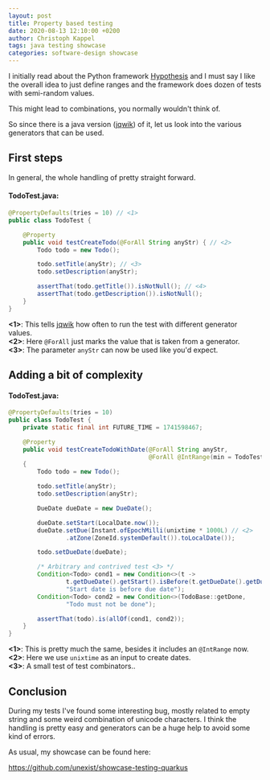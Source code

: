 ```yaml
---
layout: post
title: Property based testing
date: 2020-08-13 12:10:00 +0200
author: Christoph Kappel
tags: java testing showcase
categories: software-design showcase
---
```

I initially read about the Python framework [Hypothesis][1] and I must say I like the overall idea
to just define ranges and the framework does dozen of tests with semi-random values.

This might lead to combinations, you normally wouldn't think of.

So since there is a java version ([jqwik][2]) of it, let us look into the various generators
that can be used.

## First steps

In general, the whole handling of pretty straight forward.

#### **TodoTest.java**:
```java
@PropertyDefaults(tries = 10) // <1>
public class TodoTest {

    @Property
    public void testCreateTodo(@ForAll String anyStr) { // <2>
        Todo todo = new Todo();

        todo.setTitle(anyStr); // <3>
        todo.setDescription(anyStr);

        assertThat(todo.getTitle()).isNotNull(); // <4>
        assertThat(todo.getDescription()).isNotNull();
    }
}
```

**<1>**: This tells [jqwik][2] how often to run the test with different generator values. \
**<2>**: Here `@ForAll` just marks the value that is taken from a generator. \
**<3>**: The parameter `anyStr` can now be used like you'd expect.

## Adding a bit of complexity

#### **TodoTest.java**:
```java
@PropertyDefaults(tries = 10)
public class TodoTest {
    private static final int FUTURE_TIME = 1741598467;

    @Property
    public void testCreateTodoWithDate(@ForAll String anyStr,
                                       @ForAll @IntRange(min = TodoTest.FUTURE_TIME) int unixtime) // <1>
    {
        Todo todo = new Todo();

        todo.setTitle(anyStr);
        todo.setDescription(anyStr);

        DueDate dueDate = new DueDate();

        dueDate.setStart(LocalDate.now());
        dueDate.setDue(Instant.ofEpochMilli(unixtime * 1000L) // <2>
                .atZone(ZoneId.systemDefault()).toLocalDate());

        todo.setDueDate(dueDate);

        /* Arbitrary and contrived test <3> */
        Condition<Todo> cond1 = new Condition<>(t ->
                t.getDueDate().getStart().isBefore(t.getDueDate().getDue()),
                "Start date is before due date");
        Condition<Todo> cond2 = new Condition<>(TodoBase::getDone,
                "Todo must not be done");

        assertThat(todo).is(allOf(cond1, cond2));
    }
}
```

**<1>**: This is pretty much the same, besides it includes an `@IntRange` now. \
**<2>**: Here we use `unixtime` as an input to create dates. \
**<3>**: A small test of test combinators..

## Conclusion

During my tests I've found some interesting bug, mostly related to empty string and some weird
combination of unicode characters. I think the handling is pretty easy and generators can be a huge
help to avoid some kind of errors.

As usual, my showcase can be found here:

<https://github.com/unexist/showcase-testing-quarkus>

[1]: https://hypothesis.readthedocs.io/en/latest/
[2]: https://jqwik.net/